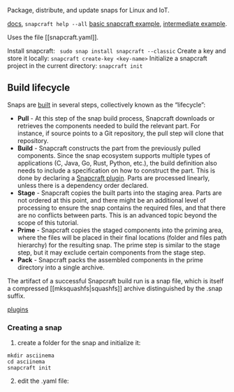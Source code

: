 Package, distribute, and update snaps for Linux and IoT.

[docs](https://snapcraft.io/docs/snapcraft), `snapcraft help --all`
[basic snapcraft example](https://snapcraft.io/docs/snapcraft-basic-example), [intermediate example](https://snapcraft.io/docs/snapcraft-intermediate-example).

Uses the file [[snapcraft.yaml]].

Install snapcraft: ` sudo snap install snapcraft --classic`
Create a key and store it locally: `snapcraft create-key <key-name>`
Initialize a snapcraft project in the current directory: `snapcraft init`

## Build lifecycle
Snaps are [built](https://snapcraft.io/docs/parts-lifecycle) in several steps, collectively known as the “lifecycle”:
- **Pull** - At this step of the snap build process, Snapcraft downloads or retrieves the components needed to build the relevant part. For instance, if source points to a Git repository, the pull step will clone that repository.
- **Build** - Snapcraft constructs the part from the previously pulled components. Since the snap ecosystem supports multiple types of applications (C, Java, Go, Rust, Python, etc.), the build definition also needs to include a specification on how to construct the part. This is done by declaring a [Snapcraft plugin](https://snapcraft.io/docs/snapcraft-plugins). Parts are processed linearly, unless there is a dependency order declared.
- **Stage** - Snapcraft copies the built parts into the staging area. Parts are not ordered at this point, and there might be an additional level of processing to ensure the snap contains the required files, and that there are no conflicts between parts. This is an advanced topic beyond the scope of this tutorial.
- **Prime** - Snapcraft copies the staged components into the priming area, where the files will be placed in their final locations (folder and files path hierarchy) for the resulting snap. The prime step is similar to the stage step, but it may exclude certain components from the stage step.
- **Pack** - Snapcraft packs the assembled components in the prime directory into a single archive.

The artifact of a successful Snapcraft build run is a snap file, which is itself a compressed [[mksquashfs|squashfs]] archive distinguished by the .snap suffix.

[plugins](https://snapcraft.io/docs/snapcraft-plugins)

### Creating a snap
1. create a folder for the snap and initialize it:
```shell
mkdir asciinema
cd asciinema
snapcraft init
```
2. edit the .yaml file: